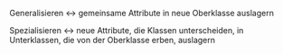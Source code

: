 
Generalisieren <-> gemeinsame Attribute in neue Oberklasse auslagern
<!--SR:!2024-10-04,69,314!2025-04-17,218,330-->
Spezialisieren <-> neue Attribute, die Klassen unterscheiden, in Unterklassen, die von der Oberklasse erben, auslagern
<!--SR:!2025-05-12,235,330!2024-09-26,62,314-->

